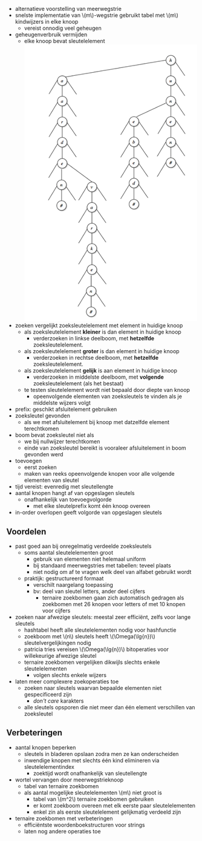 
* alternatieve voorstelling van meerwegstrie
* snelste implementatie van \\(m\\)-wegstrie gebruikt tabel met \\(m\\) kindwijzers in elke knoop
    * vereist onnodig veel geheugen
* geheugenverbruik vermijden
    * elke knoop bevat sleutelelement
    ![](/assets/ternairezoekboom.png)
* zoeken vergelijkt zoeksleutelelement met element in huidige knoop
    * als zoeksleutelelement **kleiner** is dan element in huidige knoop
        * verderzoeken in linkse deelboom, met **hetzelfde** zoeksleutelelement.
    * als zoeksleutelelement **groter** is dan element in huidige knoop
        * verderzoeken in rechtse deelboom, met **hetzelfde** zoeksleutelelement.
    * als zoeksleutelelement **gelijk** is aan element in huidige knoop
        * verderzoeken in middelste deelboom, met **volgende** zoeksleutelelement (als het bestaat)
    * te testen sleutelelement wordt niet bepaald door diepte van knoop
        * opeenvolgende elementen van zoeksleutels te vinden als je middelste wijzers volgt
* prefix: geschikt afsluitelement gebruiken
* zoeksleutel gevonden
    * als we met afsluitelement bij knoop met datzelfde element terechtkomen
* boom bevat zoeksleutel niet als
    * we bij nullwijzer terechtkomen
    * einde van zoeksleutel bereikt is vooraleer afsluitelement in boom gevonden werd
* toevoegen
    * eerst zoeken
    * maken van reeks opeenvolgende knopen voor alle volgende elementen van sleutel
* tijd vereist: evenredig met sleutellengte
* aantal knopen hangt af van opgeslagen sleutels
    * onafhankelijk van toevoegvolgorde
        * met elke sleutelprefix komt één knoop overeen
* in-order overlopen geeft volgorde van opgeslagen sleutels

## Voordelen

* past goed aan bij onregelmatig verdeelde zoeksleutels
    * soms aantal sleutelelementen groot
        * gebruik van elementen niet helemaal uniform
        * bij standaard meerwegstries met tabellen: teveel plaats
        * niet nodig om af te vragen welk deel van alfabet gebruikt wordt
    * praktijk: gestructureerd formaat
        * verschilt naargelang toepassing
        * bv: deel van sleutel letters, ander deel cijfers
            * ternaire zoekbomen gaan zich automatisch gedragen als zoekbomen met 26 knopen voor letters of met 10 knopen voor cijfers
* zoeken naar afwezige sleutels: meestal zeer efficiënt, zelfs voor lange sleutels
    * hashtabel heeft alle sleutelelementen nodig voor hashfunctie
    * zoekboom met \\(n\\) sleutels heeft \\(\Omega(\lg{n})\\) sleutelvergelijkingen nodig
    * patricia tries vereisen \\(\Omega(\lg{n})\\) bitoperaties voor willekeurige afwezige sleutel
    * ternaire zoekbomen vergelijken dikwijls slechts enkele sleutelelementen
        * volgen slechts enkele wijzers
* laten meer complexere zoekoperaties toe
    * zoeken naar sleutels waarvan bepaalde elementen niet gespecificeerd zijn
        * *don't care* karakters
    * alle sleutels opsporen die niet meer dan één element verschillen van zoeksleutel

## Verbeteringen

* aantal knopen beperken
    * sleutels in bladeren opslaan zodra men ze kan onderscheiden
    * inwendige knopen met slechts één kind elimineren via sleutelelementindex
        * zoektijd wordt onafhankelijk van sleutellengte
* wortel vervangen door meerwegstrieknoop
    * tabel van ternaire zoekbomen
    * als aantal mogelijke sleutelelementen \\(m\\) niet groot is
        * tabel van \\(m^2\\) ternaire zoekbomen gebruiken
        * er komt zoekboom overeen met elk eerste paar sleutelelementen
        * enkel zin als eerste sleutelelement gelijkmatig verdeeld zijn
* ternaire zoekbomen met verbeteringen
    * efficiëntste woordenboekstructuren voor strings
    * laten nog andere operaties toe

